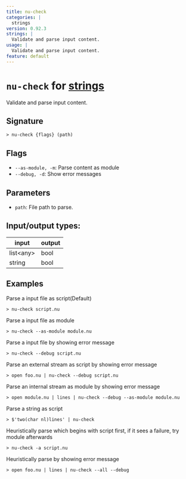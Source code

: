```yaml
---
title: nu-check
categories: |
  strings
version: 0.92.3
strings: |
  Validate and parse input content.
usage: |
  Validate and parse input content.
feature: default
---
```

<!-- This file is automatically generated. Please edit the command in https://github.com/nushell/nushell instead. -->

# `nu-check` for [strings](/commands/categories/strings.md)

<div class='command-title'>Validate and parse input content.</div>

## Signature

```> nu-check {flags} (path)```

## Flags

 -  `--as-module, -m`: Parse content as module
 -  `--debug, -d`: Show error messages

## Parameters

 -  `path`: File path to parse.


## Input/output types:

| input     | output |
| --------- | ------ |
| list\<any\> | bool   |
| string    | bool   |
## Examples

Parse a input file as script(Default)
```nu
> nu-check script.nu

```

Parse a input file as module
```nu
> nu-check --as-module module.nu

```

Parse a input file by showing error message
```nu
> nu-check --debug script.nu

```

Parse an external stream as script by showing error message
```nu
> open foo.nu | nu-check --debug script.nu

```

Parse an internal stream as module by showing error message
```nu
> open module.nu | lines | nu-check --debug --as-module module.nu

```

Parse a string as script
```nu
> $'two(char nl)lines' | nu-check

```

Heuristically parse which begins with script first, if it sees a failure, try module afterwards
```nu
> nu-check -a script.nu

```

Heuristically parse by showing error message
```nu
> open foo.nu | lines | nu-check --all --debug

```
